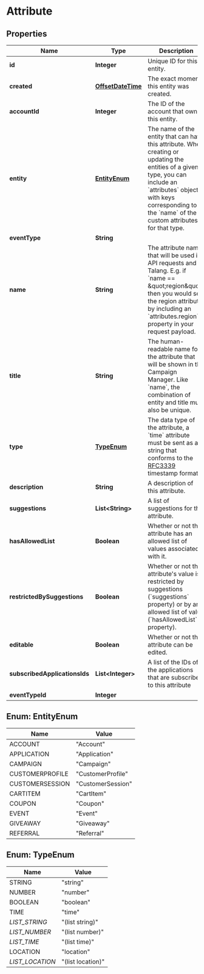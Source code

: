 

# Attribute


## Properties

Name | Type | Description | Notes
------------ | ------------- | ------------- | -------------
**id** | **Integer** | Unique ID for this entity. | 
**created** | [**OffsetDateTime**](OffsetDateTime.md) | The exact moment this entity was created. | 
**accountId** | **Integer** | The ID of the account that owns this entity. | 
**entity** | [**EntityEnum**](#EntityEnum) | The name of the entity that can have this attribute. When creating or updating the entities of a given type, you can include an &#x60;attributes&#x60; object with keys corresponding to the &#x60;name&#x60; of the custom attributes for that type. | 
**eventType** | **String** |  |  [optional]
**name** | **String** | The attribute name that will be used in API requests and Talang. E.g. if &#x60;name &#x3D;&#x3D; \&quot;region\&quot;&#x60; then you would set the region attribute by including an &#x60;attributes.region&#x60; property in your request payload. | 
**title** | **String** | The human-readable name for the attribute that will be shown in the Campaign Manager. Like &#x60;name&#x60;, the combination of entity and title must also be unique. | 
**type** | [**TypeEnum**](#TypeEnum) | The data type of the attribute, a &#x60;time&#x60; attribute must be sent as a string that conforms to the [RFC3339](https://www.ietf.org/rfc/rfc3339.txt) timestamp format. | 
**description** | **String** | A description of this attribute. | 
**suggestions** | **List&lt;String&gt;** | A list of suggestions for the attribute. | 
**hasAllowedList** | **Boolean** | Whether or not this attribute has an allowed list of values associated with it. |  [optional]
**restrictedBySuggestions** | **Boolean** | Whether or not this attribute&#39;s value is restricted by suggestions (&#x60;suggestions&#x60; property) or by an allowed list of value (&#x60;hasAllowedList&#x60; property).  |  [optional]
**editable** | **Boolean** | Whether or not this attribute can be edited. | 
**subscribedApplicationsIds** | **List&lt;Integer&gt;** | A list of the IDs of the applications that are subscribed to this attribute |  [optional]
**eventTypeId** | **Integer** |  |  [optional]



## Enum: EntityEnum

Name | Value
---- | -----
ACCOUNT | &quot;Account&quot;
APPLICATION | &quot;Application&quot;
CAMPAIGN | &quot;Campaign&quot;
CUSTOMERPROFILE | &quot;CustomerProfile&quot;
CUSTOMERSESSION | &quot;CustomerSession&quot;
CARTITEM | &quot;CartItem&quot;
COUPON | &quot;Coupon&quot;
EVENT | &quot;Event&quot;
GIVEAWAY | &quot;Giveaway&quot;
REFERRAL | &quot;Referral&quot;



## Enum: TypeEnum

Name | Value
---- | -----
STRING | &quot;string&quot;
NUMBER | &quot;number&quot;
BOOLEAN | &quot;boolean&quot;
TIME | &quot;time&quot;
_LIST_STRING_ | &quot;(list string)&quot;
_LIST_NUMBER_ | &quot;(list number)&quot;
_LIST_TIME_ | &quot;(list time)&quot;
LOCATION | &quot;location&quot;
_LIST_LOCATION_ | &quot;(list location)&quot;



